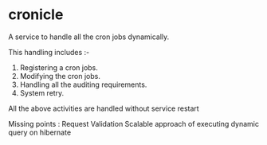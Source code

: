 # cronicle

A service to handle all the cron jobs dynamically.

This handling includes :-

1. Registering a cron jobs.
2. Modifying the cron jobs.
3. Handling all the auditing requirements.
4. System retry.

All the above activities are handled without service restart


Missing points :
Request Validation
Scalable approach of executing dynamic query on hibernate
